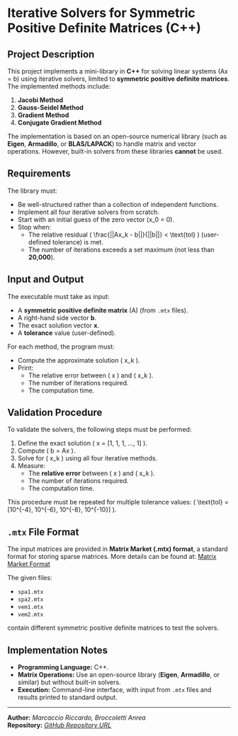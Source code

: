 # Iterative Solvers for Symmetric Positive Definite Matrices (C++)

## Project Description
This project implements a mini-library in **C++** for solving linear systems \(Ax = b\) using iterative solvers, limited to **symmetric positive definite matrices**. The implemented methods include:

1. **Jacobi Method**
2. **Gauss-Seidel Method**
3. **Gradient Method**
4. **Conjugate Gradient Method**

The implementation is based on an open-source numerical library (such as **Eigen**, **Armadillo**, or **BLAS/LAPACK**) to handle matrix and vector operations. However, built-in solvers from these libraries **cannot** be used.

## Requirements
The library must:
- Be well-structured rather than a collection of independent functions.
- Implement all four iterative solvers from scratch.
- Start with an initial guess of the zero vector \(x_0 = 0\).
- Stop when:
  - The relative residual \( \frac{||Ax_k - b||}{||b||} < \text{tol} \) (user-defined tolerance) is met.
  - The number of iterations exceeds a set maximum (not less than **20,000**).

## Input and Output
The executable must take as input:
- A **symmetric positive definite matrix** \(A\) (from `.mtx` files).
- A right-hand side vector **b**.
- The exact solution vector **x**.
- A **tolerance** value (user-defined).

For each method, the program must:
- Compute the approximate solution \( x_k \).
- Print:
  - The relative error between \( x \) and \( x_k \).
  - The number of iterations required.
  - The computation time.

## Validation Procedure
To validate the solvers, the following steps must be performed:
1. Define the exact solution \( x = [1, 1, 1, ..., 1] \).
2. Compute \( b = Ax \).
3. Solve for \( x_k \) using all four iterative methods.
4. Measure:
   - The **relative error** between \( x \) and \( x_k \).
   - The number of iterations required.
   - The computation time.

This procedure must be repeated for multiple tolerance values: 
\( \text{tol} = [10^{-4}, 10^{-6}, 10^{-8}, 10^{-10}] \).

## `.mtx` File Format
The input matrices are provided in **Matrix Market (.mtx) format**, a standard format for storing sparse matrices. More details can be found at:
[Matrix Market Format](https://math.nist.gov/MatrixMarket/formats.html)

The given files:
- `spa1.mtx`
- `spa2.mtx`
- `vem1.mtx`
- `vem2.mtx`

contain different symmetric positive definite matrices to test the solvers.

## Implementation Notes
- **Programming Language:** C++.
- **Matrix Operations:** Use an open-source library (**Eigen**, **Armadillo**, or similar) but without built-in solvers.
- **Execution:** Command-line interface, with input from `.mtx` files and results printed to standard output.

---
**Author:** _Marcaccio Riccardo, Broccoletti Anrea_  
**Repository:** _[GitHub Repository URL](https://github.com/Inklink7/IterativeSolvers)_
